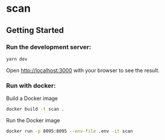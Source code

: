 # scan

## Getting Started

### Run the development server:

```bash
yarn dev
```

Open [http://localhost:3000](http://localhost:3000) with your browser to see the result.

### Run with docker:

Build a Docker image

```bash
docker build -t scan .
```

Run the Docker image

```bash
docker run -p 8095:8095 --env-file .env -it scan
```
